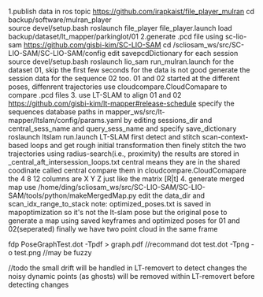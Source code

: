 1.publish data in ros topic 
  https://github.com/irapkaist/file_player_mulran
  cd backup/software/mulran_player  
  source devel/setup.bash
  roslaunch file_player file_player.launch
  load backup/dataset/lt_mapper/parkinglot/01
2.generate .pcd file using sc-lio-sam
  https://github.com/gisbi-kim/SC-LIO-SAM
  cd /scliosam_ws/src/SC-LIO-SAM/SC-LIO-SAM/config  edit savepcdDictionary for each session
  source devel/setup.bash
  roslaunch lio_sam run_mulran.launch
  for the dataset 01, skip the first few seconds for the data is not good
  generate the session data for the sequence 02 too.
  01 and 02 started at the different poses, diffenrent trajectories
  use cloudcompare.CloudComapare to compare .pcd files
3. use LT-SLAM to align 01 and 02
   https://github.com/gisbi-kim/lt-mapper#release-schedule
   specify the sequences database paths in mapper_ws/src/lt-mapper/ltslam/config/params.yaml by editing sessions_dir and central_sess_name and query_sess_name
   and specify save_dictionary
   roslaunch ltslam run.launch
   LT-SLAM first detect and stitch scan-context-based loops 
   and get rough initial transformation
   then finely stitch the two trajectories using radius-search(i.e., proximity)
   the results are stored in _central_aft_intersession_loops.txt
   central means they are in the shared coodinate called central
   compare them in cloudcompare.CloudComapare the 4 8 12 columns are X Y Z  just like the matrix [R|t]
4. generate merged map
   use /home/ding/scliosam_ws/src/SC-LIO-SAM/SC-LIO-SAM/tools/python/makeMergedMap.py
   edit the data_dir and scan_idx_range_to_stack 
   note: optimized_poses.txt is saved in mapoptimization so it's not the lt-slam pose but the original pose
   to generate a map using saved keyframes and optimized poses for 01 and 02(seperated)
   finally we have two point cloud in the same frame

fdp PoseGraphTest.dot -Tpdf > graph.pdf  //recommand
dot test.dot -Tpng -o test.png //may be fuzzy

//todo 
  the small drift will be handled in LT-removert to detect changes
  the noisy dynamic points (as ghosts) will be removed within LT-removert before detecting changes   

  
